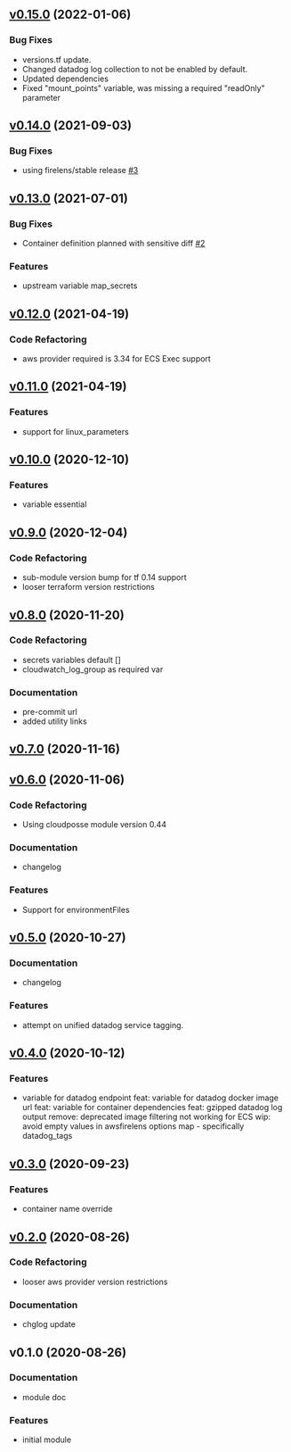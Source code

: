 
<a name="v0.15.0"></a>
## [v0.15.0](https://github.com/basefarm/terraform-aws-bf-ecs-container-definition/compare/v0.14.0...v0.15.0) (2022-01-06)

### Bug Fixes

* versions.tf update.
* Changed datadog log collection to not be enabled by default.
* Updated dependencies
* Fixed "mount_points" variable, was missing a required "readOnly" parameter


<a name="v0.14.0"></a>
## [v0.14.0](https://github.com/basefarm/terraform-aws-ecs-container-definition/compare/v0.13.0...v0.14.0) (2021-09-03)

### Bug Fixes

* using firelens/stable release [#3](https://github.com/basefarm/terraform-aws-ecs-container-definition/issues/3)


<a name="v0.13.0"></a>
## [v0.13.0](https://github.com/basefarm/terraform-aws-ecs-container-definition/compare/v0.12.0...v0.13.0) (2021-07-01)

### Bug Fixes

* Container definition planned with sensitive diff [#2](https://github.com/basefarm/terraform-aws-ecs-container-definition/issues/2)

### Features

* upstream variable map_secrets


<a name="v0.12.0"></a>
## [v0.12.0](https://github.com/basefarm/terraform-aws-ecs-container-definition/compare/v0.11.0...v0.12.0) (2021-04-19)

### Code Refactoring

* aws provider required is 3.34 for ECS Exec support


<a name="v0.11.0"></a>
## [v0.11.0](https://github.com/basefarm/terraform-aws-ecs-container-definition/compare/v0.10.0...v0.11.0) (2021-04-19)

### Features

* support for linux_parameters


<a name="v0.10.0"></a>
## [v0.10.0](https://github.com/basefarm/terraform-aws-ecs-container-definition/compare/v0.9.0...v0.10.0) (2020-12-10)

### Features

* variable essential


<a name="v0.9.0"></a>
## [v0.9.0](https://github.com/basefarm/terraform-aws-ecs-container-definition/compare/v0.8.0...v0.9.0) (2020-12-04)

### Code Refactoring

* sub-module version bump for tf 0.14 support
* looser terraform version restrictions


<a name="v0.8.0"></a>
## [v0.8.0](https://github.com/basefarm/terraform-aws-ecs-container-definition/compare/v0.7.0...v0.8.0) (2020-11-20)

### Code Refactoring

* secrets variables default []
* cloudwatch_log_group as required var

### Documentation

* pre-commit url
* added utility links


<a name="v0.7.0"></a>
## [v0.7.0](https://github.com/basefarm/terraform-aws-ecs-container-definition/compare/v0.6.0...v0.7.0) (2020-11-16)


<a name="v0.6.0"></a>
## [v0.6.0](https://github.com/basefarm/terraform-aws-ecs-container-definition/compare/v0.5.0...v0.6.0) (2020-11-06)

### Code Refactoring

* Using cloudposse module version 0.44

### Documentation

* changelog

### Features

* Support for environmentFiles


<a name="v0.5.0"></a>
## [v0.5.0](https://github.com/basefarm/terraform-aws-ecs-container-definition/compare/v0.4.0...v0.5.0) (2020-10-27)

### Documentation

* changelog

### Features

* attempt on unified datadog service tagging.


<a name="v0.4.0"></a>
## [v0.4.0](https://github.com/basefarm/terraform-aws-ecs-container-definition/compare/v0.3.0...v0.4.0) (2020-10-12)

### Features

* variable for datadog endpoint feat: variable for datadog docker image url feat: variable for container dependencies feat: gzipped datadog log output remove: deprecated image filtering not working for ECS wip: avoid empty values in awsfirelens options map - specifically datadog_tags


<a name="v0.3.0"></a>
## [v0.3.0](https://github.com/basefarm/terraform-aws-ecs-container-definition/compare/v0.2.0...v0.3.0) (2020-09-23)

### Features

* container name override


<a name="v0.2.0"></a>
## [v0.2.0](https://github.com/basefarm/terraform-aws-ecs-container-definition/compare/v0.1.0...v0.2.0) (2020-08-26)

### Code Refactoring

* looser aws provider version restrictions

### Documentation

* chglog update


<a name="v0.1.0"></a>
## v0.1.0 (2020-08-26)

### Documentation

* module doc

### Features

* initial module

